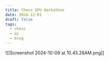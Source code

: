 ```yaml
---
title: Chess GPU Hackathon
date: 2024-12-01
draft: false
tags:
  - chess
  - ai
  - blog
---
```

![[Screenshot 2024-10-09 at 10.45.28AM.png]]